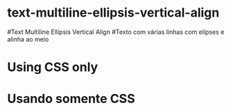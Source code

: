 # text-multiline-ellipsis-vertical-align

#Text Multiline Ellipsis Vertical Align
#Texto com várias linhas com elipses e alinha ao meio


# Using CSS only
# Usando somente CSS
